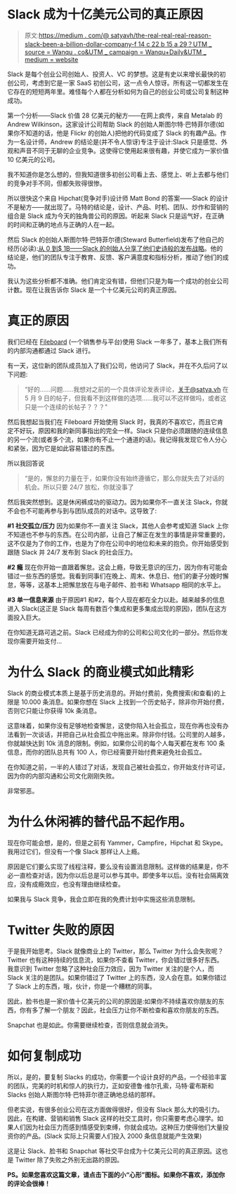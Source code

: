 # Slack 成为十亿美元公司的真正原因

> 原文:[https://medium . com/@ satyavh/the-real-real-real-reason-slack-been-a-billion-dollar-company-f 14 c 22 b 15 a 29？UTM _ source = Wanqu . co&UTM _ campaign = Wanqu+Daily&UTM _ medium = website](https://medium.com/@satyavh/the-real-reason-slack-became-a-billion-dollar-company-f14c22b15a29?utm_source=wanqu.co&utm_campaign=Wanqu+Daily&utm_medium=website)

Slack 是每个创业公司创始人、投资人、VC 的梦想。这是有史以来增长最快的初创公司，考虑到它是一家 SaaS 初创公司，这一点令人惊讶。所有这一切都发生在它存在的短短两年里。难怪每个人都在分析如何为自己的创业公司或公司复制这种成功。

第一个分析——Slack 价值 28 亿美元的秘方——在网上疯传，来自 Metalab 的 Andrew Wilkinson，这家设计公司帮助 Slack 的创始人斯图尔特·巴特菲尔德(如果你不知道的话，他是 Flickr 的创始人)把他的代码变成了 Slack 的有趣产品。作为一名设计师，Andrew 的结论是(并不令人惊讶)专注于设计:Slack 只是感觉、外观和声音不同于无聊的企业竞争。这使得它使用起来很有趣，并使它成为一家价值 10 亿美元的公司。

我不知道你是怎么想的，但我知道很多初创公司看上去、感觉上、听上去都与他们的竞争对手不同，但都失败得很惨。

所以很快这个来自 Hipchat(竞争对手)设计师 Matt Bond 的答案——Slack 的设计不是秘方——就出现了。马特的结论是，设计、产品、时机、团队、炒作和营销的组合是 Slack 成为今天的独角兽公司的原因。听起来 Slack 只是运气好，在正确的时间和正确的地点与正确的人在一起。

然后 Slack 的创始人斯图尔特·巴特菲尔德(Steward Butterfield)发布了他自己的经历(必读):[从 0 到$ 1B——Slack 的创始人分享了他们史诗般的发布战略](http://firstround.com/review/From-0-to-1B-Slacks-Founder-Shares-Their-Epic-Launch-Strategy/)。他的结论是，他们的团队专注于教育、反馈、客户满意度和指标分析，推动了他们的成功。

我认为这些分析都不准确。他们肯定没有错，但他们只是为每一个成功的创业公司计数。现在让我告诉你 Slack 是一个十亿美元公司的真正原因。

# **真正的原因**

我们已经在 [Fileboard](http://www.fileboard.com) (一个销售参与平台)使用 Slack 一年多了，基本上我们所有的内部沟通都通过 Slack 进行。

有一天，这位新的团队成员加入了我们公司，他访问了 Slack，并在不久后问了以下问题:

> “好的……问题……我想对之前的一个具体评论发表评论，关于@satya.vh 在 5 月 9 日的帖子，但我看不到这样做的选项……我可以不这样做吗，或者这只是一个连续的长帖子？？？"

然后我想起当我们在 Fileboard 开始使用 Slack 时，我真的不喜欢它，而且它肯定不好玩，原因和我的新同事指出的完全一样。Slack 只是你必须跟随的连续信息的另一个流(或者多个流，如果你有不止一个通道的话)。我记得我发现它令人分心和紧张，因为它是如此容易错过的东西。

所以我回答说

> “是的，懈怠的力量在于，如果你没有始终遵循它，那么你就失去了对话的机会。所以只要 24/7 放松，你就没事了

然后我突然想到。这是休闲裤成功的驱动力。因为如果你不一直关注 Slack，你就不会也不可能再参与到与团队成员的对话中。这导致了:

**#1 社交孤立/压力**
因为如果你不一直关注 Slack，其他人会参考或知道 Slack 上你不知道也不参与的东西。在公司内部，让自己了解正在发生的事情是非常重要的，这不仅是为了你的工作，也是为了你在公司中的地位和未来的抱负。你开始感受到跟随 Slack 并 24/7 发布到 Slack 的社会压力。

**#2 瘾**
现在你开始一直跟着懈怠。这会上瘾，导致无意识的压力，因为你有可能会错过一些东西的感觉。我看到同事们在晚上、周末、休息日、他们的妻子分娩时懈怠，等等，这基本上把懈怠放在与电子邮件、脸书和 Whatsapp 相同的水平上。

**#3 单一信息来源**
由于原因#1 和#2，每个人现在都在全力以赴。越来越多的信息进入 Slack(这正是 Slack 每周有数百个集成和更多集成出现的原因)，团队在这方面投入巨大。

在你知道无路可逃之前。Slack 已经成为你的公司和公司文化的一部分。然后你发现你需要开始支付…

# 为什么 Slack 的商业模式如此精彩

Slack 的商业模式本质上是基于历史消息的。开始付费前，免费搜索(和查看)的上限是 10.000 条消息。如果你想在 Slack 上找到一个历史帖子，除非你开始付费，否则它只能让你获得 10k 条消息。

这意味着，如果你没有足够地检查懈怠，这使你陷入社会孤立，现在你再也没有办法看到一次谈话，并把自己从社会孤立中拖出来。除非你付钱。公司里的人越多，你就越快达到 10k 消息的限制。例如，如果你公司的每个人每天都在发布 100 条信息，而你的团队总共有 100 人，你已经需要开始付费来避免社会孤立。

在你知道之前，一半的人错过了对话，发现自己被社会孤立，你开始支付许可证，因为你的内部沟通和公司文化刚刚失败。

非常邪恶。

# 为什么休闲裤的替代品不起作用。

现在你可能会想，是的，但是之前有 Yammer，Campfire，Hipchat 和 Skype。我用过它们，但没有一个像 Slack 那样让人上瘾。

原因是它们要么实现了线程注释，要么没有设置消息限制。这样做的结果是，你不必一直检查对话，因为你以后总是可以参与其中。即使多年以后。没有社会隔离效应，没有成瘾效应，也没有理由继续检查。

如果我与 Slack 竞争，我会立即在我的免费计划中实施这些消息限制。

# Twitter 失败的原因

于是我开始思考。Slack 就像商业上的 Twitter，那么 Twitter 为什么会失败呢？Twitter 也有这种持续的信息流，如果你不查看 Twitter，你会错过很多好东西。我意识到 Twitter 忽略了这种社会压力效应，因为 Twitter 关注的是个人，而 Slack 关注的是团队。如果你错过了 Twitter 上的东西，没人会在意。如果你错过了 Slack 上的东西，哦，伙计，你是一个糟糕的同事。

因此，脸书也是一家价值十亿美元的公司的原因是:如果你不持续喜欢你朋友的东西，你有多了解一个朋友？因此，社会压力让你不断检查和喜欢你朋友的东西。

Snapchat 也是如此。你需要继续检查，否则信息就会消失。

# 如何复制成功

所以，是的，要复制 Slacks 的成功，你需要一个设计良好的产品，一个经验丰富的团队，完美的时机和惊人的执行力，正如安德鲁·维尔孔索，马特·霍布斯和 Slacks 创始人斯图尔特·巴特菲尔德正确地总结的那样。

但老实说，有很多创业公司在这方面做得很好，但没有 Slack 那么大的吸引力。因此，在构建、营销和销售 Slack 这样的社交工具时，你只需要考虑心理学。如果人们因为社会压力而感到情感受到束缚，你就会成功。这种压力使得他们大量投资你的产品。(Slack 实际上只需要人们投入 2000 条信息就能产生效果)

这是让 Slack、脸书和 Snapchat 等社交平台成为十亿美元公司的真正原因。这也是 Twitter 除了失败之外别无出路的原因。

**PS。如果您喜欢这篇文章，请点击下面的小“心形”图标。如果你不喜欢，添加你的评论会很棒！**